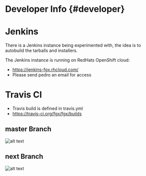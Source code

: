 Developer Info   {#developer}
================

Jenkins
=====================
There is a Jenkins instance being experimented with, the idea
is to autobuild the tarballs and installers.

The Jenkins instance is running on RedHats OpenShift cloud:
- https://jenkins-fgx.rhcloud.com/
- Please send pedro an email for access

Travis CI
=====================

- Travis build is defined in travis.yml
- https://travis-ci.org/fgx/fgx/builds

master Branch
----------------
![alt text](https://travis-ci.org/fgx/fgx.svg?branch=master "Master")

next Branch
----------------
![alt text](https://travis-ci.org/fgx/fgx.svg?branch=next "Next")

